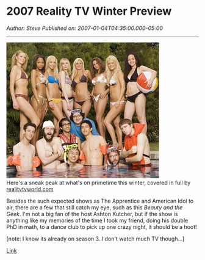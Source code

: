 # 2007 Reality TV Winter Preview

*Author: Steve*
*Published on: 2007-01-04T04:35:00.000-05:00*

---

[![](geek.jpg)](http://bp0.blogger.com/_kfv2ADnjgQg/RZzNIuvYGQI/AAAAAAAAAFY/BEED1Xuc6YI/s1600-h/geek.jpg)  
Here's a sneak peak at what's on primetime this winter, covered in full by [realitytvworld.com](http://www.realitytvworld.com/news/2007-reality-tv-winter-preview-coming-soon-tv-near-you-4477.php)  
  
Besides the such expected shows as The Apprentice and American Idol to air, there are a few that still catch my eye, such as this *Beauty and the Geek*. I'm not a big fan of the host Ashton Kutcher, but if the show is anything like my memories of the time I took my friend, doing his double PhD in math, to a dance club to pick up one crazy night, it should be a hoot!  
  
[note: I know its already on season 3. I don't watch much TV though...]  
  
[Link](http://www.realitytvworld.com/news/2007-reality-tv-winter-preview-coming-soon-tv-near-you-4477.php)  
  
